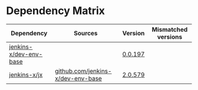 # Dependency Matrix

Dependency | Sources | Version | Mismatched versions
---------- | ------- | ------- | -------------------
[jenkins-x/dev-env-base](https://github.com/jenkins-x/dev-env-base) |  | [0.0.197](https://github.com/jenkins-x/dev-env-base/releases/tag/v0.0.197) | 
[jenkins-x/jx](https://github.com/jenkins-x/jx) | [github.com/jenkins-x/dev-env-base](https://github.com/jenkins-x/dev-env-base) | [2.0.579](https://github.com/jenkins-x/jx/releases/tag/v2.0.579) | 
